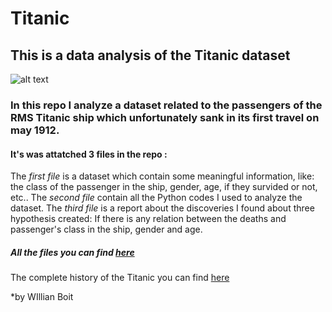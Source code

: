 # Titanic
## This is a data analysis of the Titanic dataset 

![alt text](https://www.euclidlibrary.org/sites/default/files/tickles/titanic-dock.jpg)
 
### In this repo I analyze a dataset related to the passengers of the RMS Titanic ship which unfortunately sank in its first travel on may 1912.

 #### It's was attatched 3 files in the repo : 
The *first file* is a dataset which contain some meaningful information, like: the class of the passenger in the ship, gender, age, if they survided or not, etc..
The  *second  file* contain all the Python codes I used to analyze the dataset.
The *third file* is a report about the discoveries I found about three hypothesis created: If there is any relation between the deaths and passenger's class in the ship, gender and  age.

##### All the files you can find [here](https://github.com/wBoit/Titanic/tree/main/CPSC)

The complete history of the Titanic you can find [here](https://www.history.com/topics/early-20th-century-us/titanic#:~:text=The%20RMS%20Titanic%2C%20a%20luxury,their%20lives%20in%20the%20disaster.) 



 
 *by WIllian Boit


























